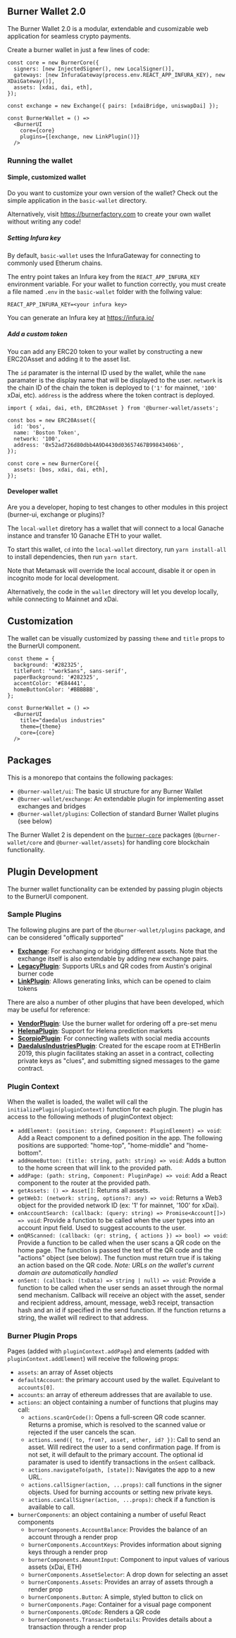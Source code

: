 ## Burner Wallet 2.0

The Burner Wallet 2.0 is a modular, extendable and cusomizable web application for seamless crypto payments.

Create a burner wallet in just a few lines of code:

```JSX
const core = new BurnerCore({
  signers: [new InjectedSigner(), new LocalSigner()],
  gateways: [new InfuraGateway(process.env.REACT_APP_INFURA_KEY), new XDaiGateway()],
  assets: [xdai, dai, eth],
});

const exchange = new Exchange({ pairs: [xdaiBridge, uniswapDai] });

const BurnerWallet = () =>
  <BurnerUI
    core={core}
    plugins={[exchange, new LinkPlugin()]}
  />
```

### Running the wallet

#### Simple, customized wallet

Do you want to customize your own version of the wallet? Check out the simple application in the `basic-wallet` directory.

Alternatively, visit https://burnerfactory.com to create your own wallet without writing any code!

##### Setting Infura key

By default, `basic-wallet` uses the InfuraGateway for connecting to commonly used Etherum chains.

The entry point takes an Infura key from the `REACT_APP_INFURA_KEY` environment variable. For your wallet to
function correctly, you must create a file named `.env` in the `basic-wallet` folder with the follwing value:

```
REACT_APP_INFURA_KEY=<your infura key>
```

You can generate an Infura key at https://infura.io/

##### Add a custom token

You can add any ERC20 token to your wallet by constructing a new ERC20Asset and adding it to the asset list.

The `id` paramater is the internal ID used by the wallet, while the `name` paramater is the display name
that will be displayed to the user. `network` is the chain ID of the chain the token is deployed to
(`'1'` for mainnet, `'100'` xDai, etc). `address` is the address where the token contract is deployed.

```JS
import { xdai, dai, eth, ERC20Asset } from '@burner-wallet/assets';

const bos = new ERC20Asset({
  id: 'bos',
  name: 'Boston Token',
  network: '100',
  address: '0x52ad726d80dbb4A9D4430d03657467B99843406b',
});

const core = new BurnerCore({
  assets: [bos, xdai, dai, eth],
});
```

#### Developer wallet

Are you a developer, hoping to test changes to other modules in this project (burner-ui, exchange or plugins)?

The `local-wallet` diretory has a wallet that will connect to a local Ganache instance and transfer
10 Ganache ETH to your wallet.

To start this wallet, `cd` into the `local-wallet` directory, run `yarn install-all` to install
dependencies, then run `yarn start`.

Note that Metamask will override the local account, disable it or open in incognito mode for local development.

Alternatively, the code in the `wallet` directory will let you develop locally, while connecting to Mainnet and xDai.

## Customization

The wallet can be visually customized by passing `theme` and `title` props to the BurnerUI component.

```JSX
const theme = {
  background: '#282325',
  titleFont: '"workSans", sans-serif',
  paperBackground: '#282325',
  accentColor: '#E84441',
  homeButtonColor: '#BBBBBB',
};

const BurnerWallet = () =>
  <BurnerUI
    title="daedalus industries"
    theme={theme}
    core={core}
  />
```


## Packages

This is a monorepo that contains the following packages:

- `@burner-wallet/ui`: The basic UI structure for any Burner Wallet 
- `@burner-wallet/exchange`: An extendable plugin for implementing asset exchanges and bridges
- `@burner-wallet/plugins`: Collection of standard Burner Wallet plugins (see below)

The Burner Wallet 2 is dependent on the [`burner-core`](austintgriffith/burner-core) packages
(`@burner-wallet/core` and `@burner-wallet/assets`) for handling core blockchain functionality.

## Plugin Development

The burner wallet functionality can be extended by passing plugin objects to the BurnerUI component.

### Sample Plugins

The following plugins are part of the `@burner-wallet/plugins` package, and can be considered "offically supported"

* **[Exchange](/exchange)**: For exchanging or bridging different assets. Note that the exchange itself is also extendable
  by adding new exchange pairs.
* **[LegacyPlugin](/plugins/src/legacy)**: Supports URLs and QR codes from Austin's original burner code
* **[LinkPlugin](/plugins/src/link)**: Allows generating links, which can be opened to claim tokens

There are also a number of other plugins that have been developed, which may be useful for reference:

* **[VendorPlugin](https://github.com/dmihal/burner-wallet-vendor-plugin)**: Use the burner wallet for ordering off a pre-set menu
* **[HelenaPlugin](https://github.com/dmihal/helena-burner-plugin)**: Support for Helena prediction markets
* **[ScorpioPlugin](https://github.com/dmihal/scorpio-plugin)**: For connecting wallets with social media accounts
* **[DaedalusIndustriesPlugin](https://github.com/dmihal/daedalus-industries/tree/master/wallet/src/daedalus-plugin)**: Created for the escape room at ETHBerlin 2019, this plugin facilitates staking
  an asset in a contract, collecting private keys as "clues", and submitting signed messages to the game contract.

### Plugin Context

When the wallet is loaded, the wallet will call the `initializePlugin(pluginContext)` function for
each plugin. The plugin has access to the following methods of pluginContext object:

* `addElement: (position: string, Component: PluginElement) => void`: Add a React component to a
  defined position in the app. The following positions are supported: "home-top", "home-middle"
  and "home-bottom".
* `addHomeButton: (title: string, path: string) => void`: Adds a button to the home screen that
  will link to the provided path.
* `addPage: (path: string, Component: PluginPage) => void`: Add a React component to the router at
  the provided path.
* `getAssets: () => Asset[]`: Returns all assets.
* `getWeb3: (network: string, options?: any) => void`: Returns a Web3 object for the provided
  network ID (ex: '1' for mainnet, '100' for xDai).
* `onAccountSearch: (callback: (query: string) => Promise<Account[]>) => void`: Provide a function
  to be called when the user types into an account input field. Used to suggest accounts to the user.
* `onQRScanned: (callback: (qr: string, { actions }) => bool) => void`: Provide a function to be
  called when the user scans a QR code on the home page. The function is passed the text of the QR
  code and the "actions" object (see below). The function must return true if is taking an action
  based on the QR code. _Note: URLs on the wallet's current domain are automatically handled_
* `onSent: (callback: (txData) => string | null) => void`:  Provide a function to be called when
  the user sends an asset through the normal send mechanism. Callback will receive an object with
  the asset, sender and recipient address, amount, message, web3 receipt, transaction hash and an
  id if specified in the send function. If the function returns a string, the wallet will redirect
  to that address.

### Burner Plugin Props

Pages (added with `pluginContext.addPage`) and elements (added with `pluginContext.addElement`) will
receive the following props:

* `assets`: an array of Asset objects
* `defaultAccount`: the primary account used by the wallet. Equivelant to `accounts[0]`.
* `accounts`: an array of ethereum addresses that are available to use.
* `actions`: an object containing a number of functions that plugins may call:
  * `actions.scanQrCode()`: Opens a full-screen QR code scanner. Returns a promise, which is
    resolved to the scanned value or rejected if the user cancels the scan.
  * `actions.send({ to, from?, asset, ether, id? })`: Call to send an asset. Will redirect the user to a send
    confirmation page. If from is not set, it will default to the primary account. The optional id paramater
    is used to identify transactions in the `onSent` callback.
  * `actions.navigateTo(path, [state])`: Navigates the app to a new URL.
  * `actions.callSigner(action, ...props)`: call functions in the signer objects. Used for burning
    accounts or setting new private keys.
  * `actions.canCallSigner(action, ...props)`: check if a function is available to call.
* `burnerComponents`: an object containing a number of useful React components
  * `burnerComponents.AccountBalance`: Provides the balance of an account through a render prop
  * `burnerComponents.AccountKeys`: Provides information about signing keys through a render prop
  * `burnerComponents.AmountInput`: Component to input values of various assets (xDai, ETH)
  * `burnerComponents.AssetSelector`: A drop down for selecting an asset
  * `burnerComponents.Assets`: Provides an array of assets through a render prop
  * `burnerComponents.Button`: A simple, styled button to click on
  * `burnerComponents.Page`: Container for a visual page component
  * `burnerComponents.QRCode`: Renders a QR code
  * `burnerComponents.TransactionDetails`: Provides details about a transaction through a render prop
